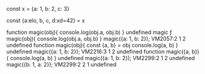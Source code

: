const x = {a: 1, b: 2, c: 3}

const {a:elo, b, c, d:xd=42} = x





function magic(obj){
console.log(obj.a, obj.b)
}
undefined
magic
ƒ magic(obj){
console.log(obj.a, obj.b)
}
magic({a: 1, b: 2});
VM2057:2 1 2
undefined
function magic(obj){
const {a, b} = obj
console.log(a, b)
}
undefined
magic({a: 1, b: 2});
VM2216:3 1 2
undefined
function magic({a, b}){
console.log(a, b)
}
undefined
magic({a: 1, b: 2});
VM2299:2 1 2
undefined
magic({b: 1, a: 2});
VM2299:2 2 1
undefined
